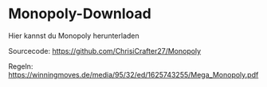 # Monopoly-Download
Hier kannst du Monopoly herunterladen

Sourcecode: https://github.com/ChrisiCrafter27/Monopoly

Regeln: https://winningmoves.de/media/95/32/ed/1625743255/Mega_Monopoly.pdf
